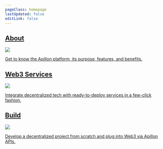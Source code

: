 ```yaml
---
pageClass: homepage
lastUpdated: false
editLink: false
---
```

<div class="homepage_content">
	<div class="homepage_container">
		<a class="homepage_item" href="/about/1-navigation.html">
			<div class="homepage_title">
				<h2>About</h2>
				<img src="/assets/arrow-right.svg" />
			</div>
			<p>Get to know the Apillon platform, its purpose, features, and benefits.</p>
		</a>
    <a class="homepage_item" href="/web3-services/1-good-to-know.html">
			<div class="homepage_title">
				<h2>Web3 Services</h2>
				<img src="/assets/arrow-right.svg" />
			</div>
			<p>Integrate decentralized tech with ready-to-deploy services in a few-click fashion.</p>
		</a>
		<a class="homepage_item" href="/build/1-apillon-api.html">
			<div class="homepage_title">
				<h2>Build</h2>
				<img src="/assets/arrow-right.svg" />
			</div>
			<p>Develop a decentralized project from scratch and plug into Web3 via Apillon APIs.</p>
		</a>
	</div>
</div>
